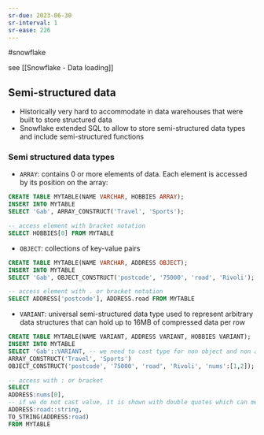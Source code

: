 ```yaml
---
sr-due: 2023-06-30
sr-interval: 1
sr-ease: 226
---
```


#snowflake

see [[Snowflake - Data loading]]

## Semi-structured data

- Historically very hard to accommodate in data warehouses that were built to store structured data
- Snowflake extended SQL to allow to store semi-structured data types and include semi-structured functions

### Semi structured data types

- `ARRAY`: contains 0 or more elements of data. Each element is accessed by its position on the array:

```sql
CREATE TABLE MYTABLE(NAME VARCHAR, HOBBIES ARRAY);
INSERT INTO MYTABLE
SELECT 'Gab', ARRAY_CONSTRUCT('Travel', 'Sports');

-- access element with bracket notation
SELECT HOBBIES[0] FROM MYTABLE
```

- `OBJECT`: collections of key-value pairs

```sql
CREATE TABLE MYTABLE(NAME VARCHAR, ADDRESS OBJECT);
INSERT INTO MYTABLE
SELECT 'Gab', OBJECT_CONSTRUCT('postcode', '75000', 'road', 'Rivoli');

-- access element with . or bracket notation
SELECT ADDRESS['postcode'], ADDRESS.road FROM MYTABLE
```

- `VARIANT`: universal semi-structured data type used to represent arbitrary data structures that can hold up to 16MB of compressed data per row

```sql
CREATE TABLE MYTABLE(NAME VARIANT, ADDRESS VARIANT, HOBBIES VARIANT);
INSERT INTO MYTABLE
SELECT 'Gab'::VARIANT, -- we need to cast type for non object and non arrays
ARRAY_CONSTRUCT('Travel', 'Sports')
OBJECT_CONSTRUCT('postcode', '75000', 'road', 'Rivoli', 'nums':[1,2]);

-- access with : or bracket
SELECT
ADDRESS:nums[0],
-- if we do not cast value, it is shown with double quotes which can mess up joins
ADDRESS:road::string,
TO_STRING(ADDRESS:road)
FROM MYTABLE
```
